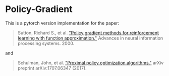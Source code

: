 # Policy-Gradient
This is a pytorch version implementation for the paper:

>Sutton, Richard S., et al. ["Policy gradient methods for reinforcement learning with function approximation."](https://proceedings.neurips.cc/paper/1999/file/464d828b85b0bed98e80ade0a5c43b0f-Paper.pdf) Advances in neural information processing systems. 2000.

and

>Schulman, John, et al. ["Proximal policy optimization algorithms."](https://arxiv.org/abs/1707.06347) arXiv preprint arXiv:1707.06347 (2017).
